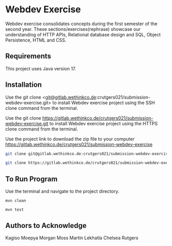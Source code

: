 # Webdev Exercise

Webdev exercise consolidates concepts during the first semester of the second year. These sections/exercises(rephrase) showcase our understanding of HTTP APIs, Relational database design and SQL, Object Persistence, HTML and CSS.


## Requirements
This project uses Java version 17.


## Installation

Use the git clone <git@gitlab.wethinkco.de:crutgers021/submission-webdev-exercise.git> to install Webdev exercise project using the SSH clone command from the terminal.

Use the git clone <https://gitlab.wethinkco.de/crutgers021/submission-webdev-exercise.git> to install Webdev exercise project using the HTTPS clone command from the terminal.

Use the project link to download the zip file to your computer <https://gitlab.wethinkco.de/crutgers021/submission-webdev-exercise>

```bash using SSH clone
git clone git@gitlab.wethinkco.de:crutgers021/submission-webdev-exercise.git
```

```bash using HTTPS clone
git clone https://gitlab.wethinkco.de/crutgers021/submission-webdev-exercise.git
```


## To Run Program

Use the terminal and navigate to the project directory.

```# clean: @ Clean the build
mvn clean
```

```# test: @ Run all tests
mvn test
```


## Authors to Acknowledge
Kagiso Moepya
Morgan Moss
Martin Lekhatla
Chelsea Rutgers
